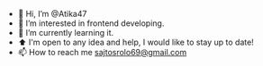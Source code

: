 - 👋 Hi, I’m @Atika47
- 👀 I’m interested in frontend developing.
- 🌱 I’m currently learning it.
- ⬆️ I'm open to any idea and help, I would like to stay up to date!
- 📫 How to reach me sajtosrolo69@gmail.com

